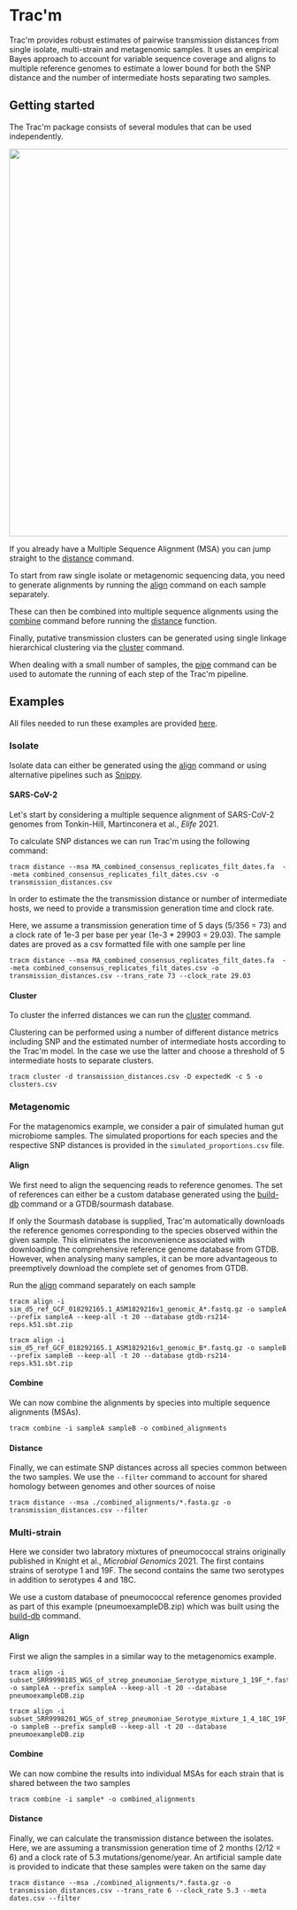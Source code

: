 # Trac'm

Trac'm provides robust estimates of pairwise transmission distances from single isolate, multi-strain and metagenomic samples. It uses an empirical Bayes approach to account for variable sequence coverage and aligns to multiple reference genomes to estimate a lower bound for both the SNP distance and the number of intermediate hosts separating two samples.

## Getting started

The Trac'm package consists of several modules that can be used independently. 

<center><img src="../_figures/tracm_flow.drawio.svg" width="700"></center>

If you already have a Multiple Sequence Alignment (MSA) you can jump straight to the [distance](distance.md) command.

To start from raw single isolate or metagenomic sequencing data, you need to generate alignments by running the [align](alignment.md) command on each sample separately.

These can then be combined into multiple sequence alignments using the [combine](combine.md) command before running the [distance](distance.md) function.

Finally, putative transmission clusters can be generated using single linkage hierarchical clustering via the [cluster](cluster.md) command.

When dealing with a small number of samples, the [pipe](pipe.md) command can be used to automate the running of each step of the Trac'm pipeline.

## Examples

All files needed to run these examples are provided [here](https://zenodo.org/record/8202050).

### Isolate

Isolate data can either be generated using the [align](alignment.md) command or using alternative pipelines such as [Snippy](https://github.com/tseemann/snippy). 

#### SARS-CoV-2

Let's start by considering a multiple sequence alignment of SARS-CoV-2 genomes from Tonkin-Hill, Martinconera et al., *Elife* 2021. 

To calculate SNP distances we can run Trac'm using the following command:

```
tracm distance --msa MA_combined_consensus_replicates_filt_dates.fa  --meta combined_consensus_replicates_filt_dates.csv -o transmission_distances.csv
```

In order to estimate the the transmission distance or number of intermediate hosts, we need to provide a transmission generation time and clock rate.

Here, we assume a transmission generation time of 5 days (5/356 = 73) and a clock rate of 1e-3 per base per year (1e-3 * 29903 = 29.03). The sample dates are proved as a csv formatted file with one sample per line

```
tracm distance --msa MA_combined_consensus_replicates_filt_dates.fa  --meta combined_consensus_replicates_filt_dates.csv -o transmission_distances.csv --trans_rate 73 --clock_rate 29.03
```

#### Cluster

To cluster the inferred distances we can run the [cluster](cluster.md) command.

Clustering can be performed using a number of different distance metrics including SNP and the estimated number of intermediate hosts according to the Trac'm model. In the case we use the latter and choose a threshold of 5 intermediate hosts to separate clusters.

```
tracm cluster -d transmission_distances.csv -D expectedK -c 5 -o clusters.csv
```

### Metagenomic

For the matagenomics example, we consider a pair of simulated human gut microbiome samples. The simulated proportions for each species and the respective SNP distances is provided in the `simulated_proportions.csv` file.

#### Align

We first need to align the sequencing reads to reference genomes. The set of references can either be a custom database generated using the [build-db](database.md) command or a GTDB/sourmash database. 

If only the Sourmash database is supplied, Trac'm automatically downloads the reference genomes corresponding to the species observed within the given sample. This eliminates the inconvenience associated with downloading the comprehensive reference genome database from GTDB. However, when analysing many samples, it can be more advantageous to preemptively download the complete set of genomes from GTDB. 

Run the [align](alignment.md) command separately on each sample

```
tracm align -i sim_d5_ref_GCF_018292165.1_ASM1829216v1_genomic_A*.fastq.gz -o sampleA --prefix sampleA --keep-all -t 20 --database gtdb-rs214-reps.k51.sbt.zip
```

```
tracm align -i sim_d5_ref_GCF_018292165.1_ASM1829216v1_genomic_B*.fastq.gz -o sampleB --prefix sampleB --keep-all -t 20 --database gtdb-rs214-reps.k51.sbt.zip
```

#### Combine

We can now combine the alignments by species into multiple sequence alignments (MSAs).

```
tracm combine -i sampleA sampleB -o combined_alignments
```

#### Distance

Finally, we can estimate SNP distances across all species common between the two samples. We use the `--filter` command to account for shared homology between genomes and other sources of noise

```
tracm distance --msa ./combined_alignments/*.fasta.gz -o transmission_distances.csv --filter
```


### Multi-strain

Here we consider two labratory mixtures of pneumococcal strains originally published in Knight et al., *Microbial Genomics* 2021. The first contains strains of serotype 1 and 19F. The second contains the same two serotypes in addition to serotypes 4 and 18C. 

We use a custom database of pneumococcal reference genomes provided as part of this example (pneumoexampleDB.zip) which was built using the [build-db](database.md) command.

#### Align

First we align the samples in a similar way to the metagenomics example.

```
tracm align -i subset_SRR9998185_WGS_of_strep_pneumoniae_Serotype_mixture_1_19F_*.fastq.gz -o sampleA --prefix sampleA --keep-all -t 20 --database pneumoexampleDB.zip
```

```
tracm align -i subset_SRR9998201_WGS_of_strep_pneumoniae_Serotype_mixture_1_4_18C_19F_*.fastq.gz -o sampleB --prefix sampleB --keep-all -t 20 --database pneumoexampleDB.zip
```

#### Combine

We can now combine the results into individual MSAs for each strain that is shared between the two samples

```
tracm combine -i sample* -o combined_alignments
```

#### Distance

Finally, we can calculate the transmission distance between the isolates. Here, we are assuming a transmission generation time of 2 months (2/12 = 6) and a clock rate of 5.3 mutations/genome/year. An artificial sample date is provided to indicate that these samples were taken on the same day

```
tracm distance --msa ./combined_alignments/*.fasta.gz -o transmission_distances.csv --trans_rate 6 --clock_rate 5.3 --meta dates.csv --filter
```
